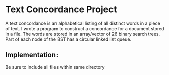 # Text Concordance Project
A text concordance is an alphabetical listing of all distinct words in a piece of text. I wrote a program to construct a concordance for a document stored in a file. The words are stored in an array/vector of 26 binary search trees. Part of each node of the BST has a circular linked list queue.
 
## Implementation:
Be sure to include all files within same directory
 
